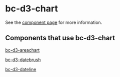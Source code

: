 # bc-d3-chart

See the [component page](http://jamstooks.github.io/bc-d3-chart) for more information.

## Components that use bc-d3-chart

[bc-d3-areachart](http://bilgecode.github.io/bc-d3-areachart)

[bc-d3-datebrush](http://bilgecode.github.io/bc-d3-datebrush)

[bc-d3-dateline](http://bilgecode.github.io/bc-d3-dateline)
